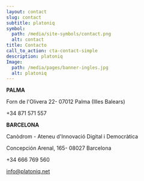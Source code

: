 ```yaml
---
layout: contact
slug: contact
subtitle: platoniq
symbol:
  path: /media/site-symbols/contact.png
  alt: contact
title: Contacto
call_to_action: cta-contact-simple
description: platoniq
Image:
  path: /media/pages/banner-ingles.jpg
  alt: platoniq
---
```

**PALMA**

Forn de l'Olivera 22- 07012 Palma (Illes Balears)

+34 871 571 557



**BARCELONA**

Canòdrom - Ateneu d'Innovació Digital i Democràtica

Concepción Arenal, 165- 08027 Barcelona

+34 666 769 560

info@platoniq.net
